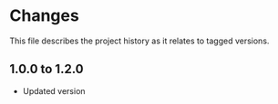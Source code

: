 # Changes
This file describes the project history as it relates to tagged versions.

## 1.0.0 to 1.2.0
- Updated version
